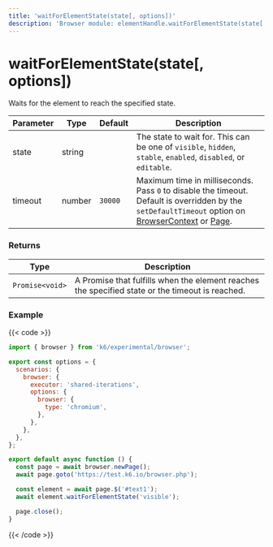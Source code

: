 ```yaml
---
title: 'waitForElementState(state[, options])'
description: 'Browser module: elementHandle.waitForElementState(state[, options]) method'
---
```


# waitForElementState(state[, options])

Waits for the element to reach the specified state.

<TableWithNestedRows>

| Parameter | Type   | Default | Description                                                                                                                                                                                                                                                                                                                                   |
| --------- | ------ | ------- | --------------------------------------------------------------------------------------------------------------------------------------------------------------------------------------------------------------------------------------------------------------------------------------------------------------------------------------------- |
| state     | string |         | The state to wait for. This can be one of `visible`, `hidden`, `stable`, `enabled`, `disabled`, or `editable`.                                                                                                                                                                                                                                |
| timeout   | number | `30000` | Maximum time in milliseconds. Pass `0` to disable the timeout. Default is overridden by the `setDefaultTimeout` option on [BrowserContext](https://grafana.com/docs/k6/<K6_VERSION>/javascript-api/k6-experimental/browser/browsercontext/) or [Page](https://grafana.com/docs/k6/<K6_VERSION>/javascript-api/k6-experimental/browser/page/). |

</TableWithNestedRows>

### Returns

| Type            | Description                                                                                     |
| --------------- | ----------------------------------------------------------------------------------------------- |
| `Promise<void>` | A Promise that fulfills when the element reaches the specified state or the timeout is reached. |

### Example

{{< code >}}

```javascript
import { browser } from 'k6/experimental/browser';

export const options = {
  scenarios: {
    browser: {
      executor: 'shared-iterations',
      options: {
        browser: {
          type: 'chromium',
        },
      },
    },
  },
};

export default async function () {
  const page = await browser.newPage();
  await page.goto('https://test.k6.io/browser.php');

  const element = await page.$('#text1');
  await element.waitForElementState('visible');

  page.close();
}
```

{{< /code >}}
